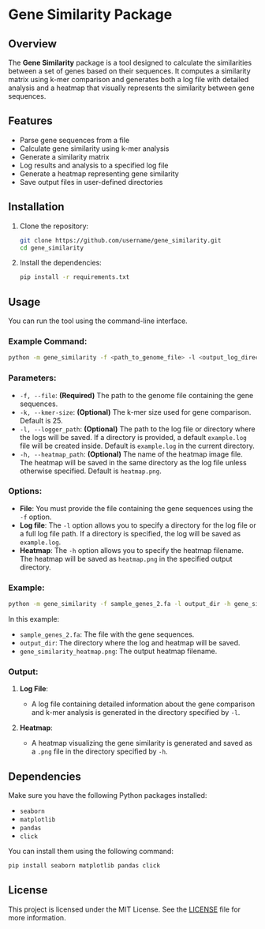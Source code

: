
# Gene Similarity Package

## Overview

The **Gene Similarity** package is a tool designed to calculate the similarities between a set of genes based on their sequences. It computes a similarity matrix using k-mer comparison and generates both a log file with detailed analysis and a heatmap that visually represents the similarity between gene sequences.

## Features
- Parse gene sequences from a file
- Calculate gene similarity using k-mer analysis
- Generate a similarity matrix
- Log results and analysis to a specified log file
- Generate a heatmap representing gene similarity
- Save output files in user-defined directories

## Installation

1. Clone the repository:

    ```bash
    git clone https://github.com/username/gene_similarity.git
    cd gene_similarity
    ```

2. Install the dependencies:

    ```bash
    pip install -r requirements.txt
    ```

## Usage

You can run the tool using the command-line interface.

### Example Command:

```bash
python -m gene_similarity -f <path_to_genome_file> -l <output_log_directory> -h <heatmap_filename>
```

### Parameters:

- `-f, --file`: **(Required)** The path to the genome file containing the gene sequences.
- `-k, --kmer-size`: **(Optional)** The k-mer size used for gene comparison. Default is 25.
- `-l, --logger_path`: **(Optional)** The path to the log file or directory where the logs will be saved. If a directory is provided, a default `example.log` file will be created inside. Default is `example.log` in the current directory.
- `-h, --heatmap_path`: **(Optional)** The name of the heatmap image file. The heatmap will be saved in the same directory as the log file unless otherwise specified. Default is `heatmap.png`.

### Options:

- **File**: You must provide the file containing the gene sequences using the `-f` option.
- **Log file**: The `-l` option allows you to specify a directory for the log file or a full log file path. If a directory is specified, the log will be saved as `example.log`.
- **Heatmap**: The `-h` option allows you to specify the heatmap filename. The heatmap will be saved as `heatmap.png` in the specified output directory.

### Example:

```bash
python -m gene_similarity -f sample_genes_2.fa -l output_dir -h gene_similarity_heatmap.png
```

In this example:
- `sample_genes_2.fa`: The file with the gene sequences.
- `output_dir`: The directory where the log and heatmap will be saved.
- `gene_similarity_heatmap.png`: The output heatmap filename.

### Output:

1. **Log File**:
    - A log file containing detailed information about the gene comparison and k-mer analysis is generated in the directory specified by `-l`.

2. **Heatmap**:
    - A heatmap visualizing the gene similarity is generated and saved as a `.png` file in the directory specified by `-h`.

## Dependencies

Make sure you have the following Python packages installed:
- `seaborn`
- `matplotlib`
- `pandas`
- `click`

You can install them using the following command:

```bash
pip install seaborn matplotlib pandas click
```

## License

This project is licensed under the MIT License. See the [LICENSE](LICENSE) file for more information.
